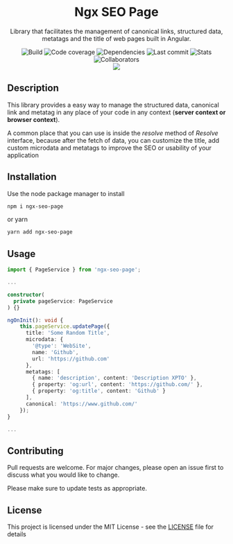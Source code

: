 <h1 align="center">Ngx SEO Page</h1>
<p align="center">
  Library that facilitates the management of canonical links, structured data, metatags and the title of web pages built in Angular.
</p>
<div align="center">
  <img alt="Build" src="https://img.shields.io/travis/nimesko/ngx-seo-page.svg">
  <img alt="Code coverage" src="https://img.shields.io/codacy/coverage/add8d2b1eb2c4fff98f55c0392e88d1f.svg">
  <img alt="Dependencies" src="https://img.shields.io/david/nimesko/ngx-seo-page.svg">
  <img alt="Last commit" src="https://img.shields.io/github/last-commit/nimesko/ngx-seo-page.svg">
  <img alt="Stats" src="https://img.shields.io/npm/dw/ngx-seo-page.svg">
  <img alt="Collaborators" src="https://img.shields.io/npm/collaborators/ngx-seo-page.svg">
</div>
<div align="center">
  <a href="https://nodei.co/npm/ngx-seo-page/" target="_blank">
    <img src="https://nodei.co/npm/ngx-seo-page.png?downloads=true&downloadRank=true&stars=true">
  </a>
</div>

## Description

This library provides a easy way to manage the structured data, canonical link and metatag in any place of your code in any context (**server context or browser context**).

A common place that you can use is inside the *resolve* method of *Resolve* interface, because after the fetch of data, you can customize the title, add custom microdata and metatags to improve the SEO or usability of your application

## Installation

Use the node package manager to install

```bash
npm i ngx-seo-page
```

or yarn

```bash
yarn add ngx-seo-page
```

## Usage

```typescript
import { PageService } from 'ngx-seo-page';

...

constructor(
  private pageService: PageService
) {}

ngOnInit(): void {
    this.pageService.updatePage({
      title: 'Some Random Title',
      microdata: {
        '@type': 'WebSite',
        name: 'Github',
        url: 'https://github.com'
      },
      metatags: [
        { name: 'description', content: 'Description XPTO' },
        { property: 'og:url', content: 'https://github.com/' },
        { property: 'og:title', content: 'Github' }
      ],
      canonical: 'https://www.github.com/'
    });
}

...
```

## Contributing
Pull requests are welcome. For major changes, please open an issue first to discuss what you would like to change.

Please make sure to update tests as appropriate.

## License

This project is licensed under the MIT License - see the [LICENSE](https://github.com/nimesko/ngx-seo-page/LICENSE) file for details
